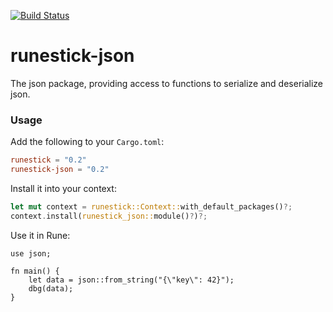 [![Build Status](https://github.com/udoprog/runestick/workflows/Build/badge.svg)](https://github.com/udoprog/runestick/actions)

# runestick-json

The json package, providing access to functions to serialize and deserialize
json.

### Usage

Add the following to your `Cargo.toml`:

```toml
runestick = "0.2"
runestick-json = "0.2"
```

Install it into your context:

```rust
let mut context = runestick::Context::with_default_packages()?;
context.install(runestick_json::module()?)?;
```

Use it in Rune:

```rust,ignore
use json;

fn main() {
    let data = json::from_string("{\"key\": 42}");
    dbg(data);
}
```
